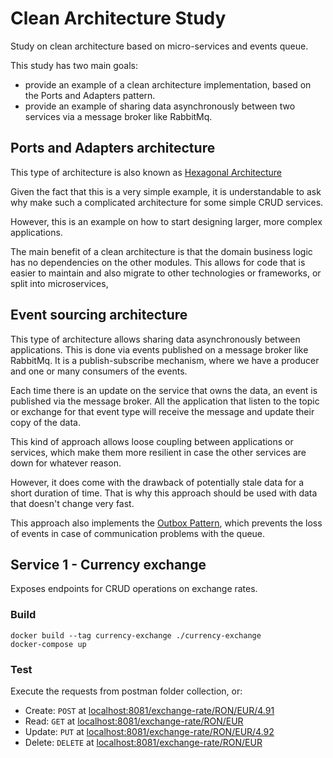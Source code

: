 # Clean Architecture Study

Study on clean architecture based on micro-services and events queue.

This study has two main goals:

- provide an example of a clean architecture implementation, based on the Ports and Adapters pattern.
- provide an example of sharing data asynchronously between two services via a message broker like RabbitMq.

## Ports and Adapters architecture

This type of architecture is also known as [Hexagonal Architecture](https://codesoapbox.dev/ports-adapters-aka-hexagonal-architecture-explained/)

Given the fact that this is a very simple example, it is understandable to ask why make such a complicated architecture for some simple CRUD services.

However, this is an example on how to start designing larger, more complex applications.

The main benefit of a clean architecture is that the domain business logic has no dependencies on the other modules. This allows for code that is easier to maintain and also migrate to other technologies or frameworks, or split into microservices,

## Event sourcing architecture

This type of architecture allows sharing data asynchronously between applications. This is done via events published on a message broker like RabbitMq. It is a publish-subscribe mechanism, where we have a producer and one or many consumers of the events.

Each time there is an update on the service that owns the data, an event is published via the message broker. All the application that listen to the topic or exchange for that event type will receive the message and update their copy of the data.

This kind of approach allows loose coupling between applications or services, which make them more resilient in case the other services are down for whatever reason.

However, it does come with the drawback of potentially stale data for a short duration of time. That is why this approach should be used with data that doesn't change very fast.

This approach also implements the [Outbox Pattern](https://dzone.com/articles/implementing-the-outbox-pattern), which prevents the loss of events in case of communication problems with the queue.

## Service 1 - Currency exchange

Exposes endpoints for CRUD operations on exchange rates.

### Build

```shell
docker build --tag currency-exchange ./currency-exchange
docker-compose up
```

### Test

Execute the requests from postman folder collection, or:

- Create: `POST` at [localhost:8081/exchange-rate/RON/EUR/4.91](localhost:8081/exchange-rate/RON/EUR/4.9)
- Read: `GET` at [localhost:8081/exchange-rate/RON/EUR](localhost:8081/exchange-rate/RON/EUR)
- Update: `PUT` at [localhost:8081/exchange-rate/RON/EUR/4.92](localhost:8081/exchange-rate/EUR/USD/1.13)
- Delete: `DELETE` at [localhost:8081/exchange-rate/RON/EUR](localhost:8081/exchange-rate/RON/EUR)
